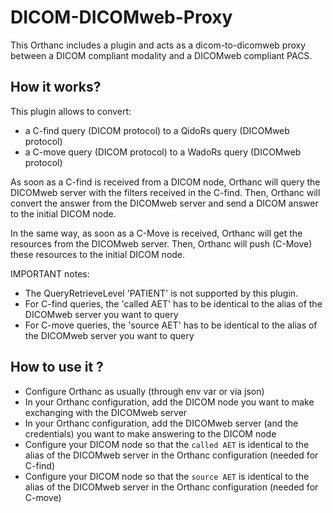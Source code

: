 # DICOM-DICOMweb-Proxy

This Orthanc includes a plugin and acts as a dicom-to-dicomweb proxy between a DICOM compliant modality and a DICOMweb compliant PACS.

## How it works?

This plugin allows to convert:
- a C-find query (DICOM protocol) to a QidoRs query (DICOMweb protocol)
- a C-move query (DICOM protocol) to a WadoRs query (DICOMweb protocol)

As soon as a C-find is received from a DICOM node, Orthanc will query the DICOMweb server with the filters received in the C-find.
Then, Orthanc will convert the answer from the DICOMweb server and send a DICOM answer to the initial DICOM node.

In the same way, as soon as a C-Move is received, Orthanc will get the resources from the DICOMweb server.
Then, Orthanc will push (C-Move) these resources to the initial DICOM node. 

IMPORTANT notes:
- The QueryRetrieveLevel 'PATIENT' is not supported by this plugin.
- For C-find queries, the 'called AET' has to be identical to the alias of the DICOMweb server you want to query
- For C-move queries, the 'source AET' has to be identical to the alias of the DICOMweb server you want to query


## How to use it ?
- Configure Orthanc as usually (through env var or via json)
- In your Orthanc configuration, add the DICOM node you want to make exchanging with the DICOMweb server
- In your Orthanc configuration, add the DICOMweb server (and the credentials) you want to make answering to the DICOM node
- Configure your DICOM node so that the `called AET` is identical to the alias of the DICOMweb server in the Orthanc configuration (needed for C-find)
- Configure your DICOM node so that the `source AET` is identical to the alias of the DICOMweb server in the Orthanc configuration (needed for C-move)
